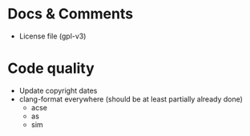 # Docs & Comments
- License file (gpl-v3)

# Code quality
- Update copyright dates
- clang-format everywhere (should be at least partially already done)
  - acse
  - as
  - sim
